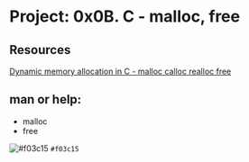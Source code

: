 # Project: 0x0B. C - malloc, free </br>

## Resources </br>

[Dynamic memory allocation in C - malloc calloc realloc free](https://www.youtube.com/watch?v=xDVC3wKjS64) </br>
## man or help:
- malloc 
- free

![#f03c15](https://placehold.co/15x15/f03c15/f03c15.png) `#f03c15`
